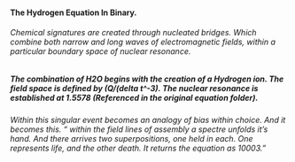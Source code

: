 #### The Hydrogen Equation In Binary.

###### Chemical signatures are created through nucleated bridges. Which combine both narrow and long waves of electromagnetic fields, within a particular boundary space of nuclear resonance.

##### The combination of H2O begins with the creation of a Hydrogen ion. The field space is defined by (Q/(delta t^-3). The nuclear resonance is established at 1.5578 (Referenced in the original equation folder). 

###### Within this singular event becomes an analogy of bias within choice. And it becomes this. “ within the field lines of assembly a spectre unfolds it’s hand. And there arrives two superpositions, one held in each. One represents life, and the other death. It returns the equation as 10003.” 

